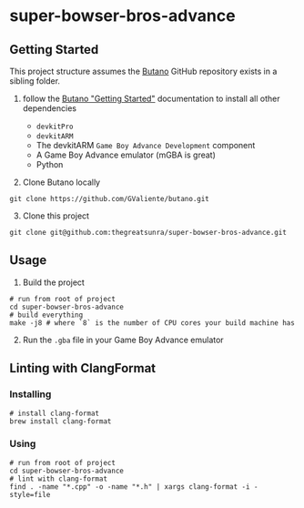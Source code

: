 # super-bowser-bros-advance

## Getting Started

This project structure assumes the [Butano](https://github.com/GValiente/butano) GitHub repository exists in a sibling folder.

1. follow the [Butano "Getting Started"](https://gvaliente.github.io/butano/getting_started.html) documentation to install all other dependencies
    - `devkitPro`
    - `devkitARM`
    - The devkitARM `Game Boy Advance Development` component
    - A Game Boy Advance emulator (mGBA is great)
    - Python

2. Clone Butano locally

```shell
git clone https://github.com/GValiente/butano.git
```

3. Clone this project

```shell
git clone git@github.com:thegreatsunra/super-bowser-bros-advance.git
```

## Usage

1. Build the project

```shell
# run from root of project
cd super-bowser-bros-advance
# build everything
make -j8 # where `8` is the number of CPU cores your build machine has
```

2. Run the `.gba` file in your Game Boy Advance emulator

## Linting with ClangFormat

### Installing

```shell
# install clang-format
brew install clang-format
```

### Using

```shell
# run from root of project
cd super-bowser-bros-advance
# lint with clang-format
find . -name "*.cpp" -o -name "*.h" | xargs clang-format -i -style=file
```
